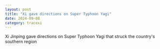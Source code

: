 ```yaml
---
layout: post
title: "Xi gave directions on Super Typhoon Yagi"
date: 2024-09-08
category: tracexi
---
```


Xi Jinping gave directions on Super Typhoon Yagi that struck the country's southern region